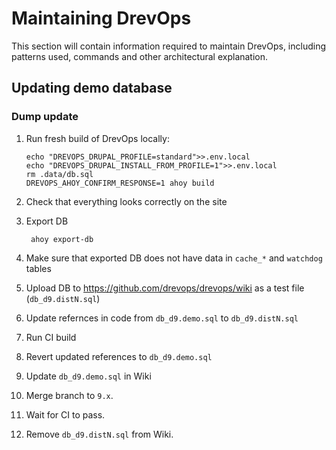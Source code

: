 # Maintaining DrevOps

This section will contain information required to maintain DrevOps, including
patterns used, commands and other architectural explanation.

## Updating demo database

### Dump update

1. Run fresh build of DrevOps locally:

       echo "DREVOPS_DRUPAL_PROFILE=standard">>.env.local
       echo "DREVOPS_DRUPAL_INSTALL_FROM_PROFILE=1">>.env.local
       rm .data/db.sql
       DREVOPS_AHOY_CONFIRM_RESPONSE=1 ahoy build

2. Check that everything looks correctly on the site
3. Export DB

        ahoy export-db

4. Make sure that exported DB does not have data in `cache_*` and `watchdog` tables
5. Upload DB to https://github.com/drevops/drevops/wiki as a test file (`db_d9.distN.sql`)
6. Update refernces in code from `db_d9.demo.sql` to `db_d9.distN.sql`
7. Run CI build
8. Revert updated references to `db_d9.demo.sql`
9. Update `db_d9.demo.sql` in Wiki
10. Merge branch to `9.x`.
11. Wait for CI to pass.
12. Remove `db_d9.distN.sql` from Wiki.

